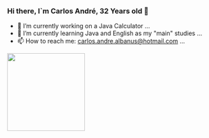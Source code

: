 ### Hi there, I`m Carlos André, 32 Years old 👋

- 🔭 I’m currently working on a Java Calculator ...
- 🌱 I’m currently learning Java and English as my "main" studies ...
- 📫 How to reach me: carlos.andre.albanus@hotmail.com ...

<div>
  <a href="https://github.com/reveredy">
    <img height="180em" src="https://github-readme-stats.vercel.app/api?username=reveredy&show_icons=true&theme=dracula&include_all_commits=true&count_private=true"/>
<div>
